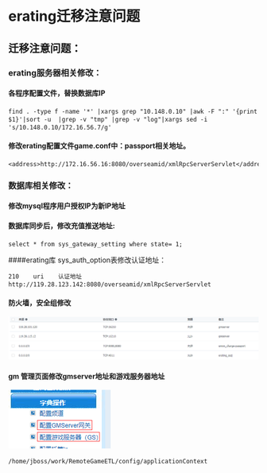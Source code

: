 # erating迁移注意问题
## 迁移注意问题：

### erating服务器相关修改：

#### 各程序配置文件，替换数据库IP
```
find . -type f -name '*' |xargs grep "10.148.0.10" |awk -F ":" '{print $1}'|sort -u  |grep -v "tmp" |grep -v "log"|xargs sed -i 's/10.148.0.10/172.16.56.7/g' 
```

#### 修改erating配置文件game.conf中：passport相关地址。
```
<address>http://172.16.56.16:8080/overseamid/xmlRpcServerServlet</address>
```

### 数据库相关修改：

#### 修改mysql程序用户授权IP为新IP地址
#### 数据库同步后，修改充值推送地址:
```
select * from sys_gateway_setting where state= 1;
```

####erating库 sys_auth_option表修改认证地址：
```
210    uri    认证地址    http://119.28.123.142:8080/overseamid/xmlRpcServerServlet
```

#### 防火墙，安全组修改
![gm](_v_images/_gm_1525431165_24819.png)

#### gm 管理页面修改gmserver地址和游戏服务器地址
![gm2](_v_images/_gm2_1525431215_29899.png)

```
/home/jboss/work/RemoteGameETL/config/applicationContext
```
